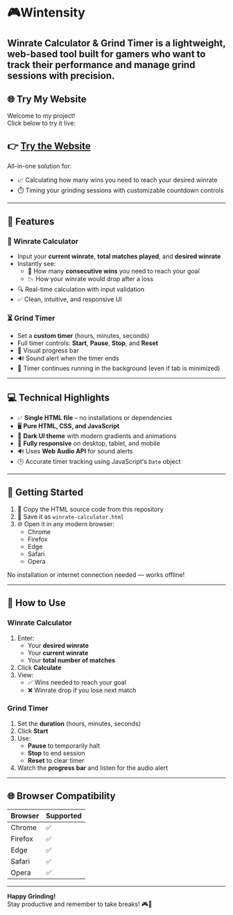 # 🎮Wintensity

**Winrate Calculator & Grind Timer** is a lightweight, web-based tool built for gamers who want to track their performance and manage grind sessions with precision.
---
## 🌐 Try My Website

Welcome to my project!  
Click below to try it live:

👉 **[Try the Website](https://wintensity.netlify.app/)**
---
All-in-one solution for:
- 📈 Calculating how many wins you need to reach your desired winrate
- ⏱️ Timing your grinding sessions with customizable countdown controls

---

## 🔧 Features

### 🧮 Winrate Calculator
- Input your **current winrate**, **total matches played**, and **desired winrate**
- Instantly see:
  - 🔢 How many **consecutive wins** you need to reach your goal
  - 📉 How your winrate would drop after a loss
- 🔍 Real-time calculation with input validation
- ✅ Clean, intuitive, and responsive UI

### ⏳ Grind Timer
- Set a **custom timer** (hours, minutes, seconds)
- Full timer controls: **Start**, **Pause**, **Stop**, and **Reset**
- 🎯 Visual progress bar
- 🔊 Sound alert when the timer ends
- 🔁 Timer continues running in the background (even if tab is minimized)

---

## 💻 Technical Highlights

- ✅ **Single HTML file** – no installations or dependencies
- 🖥️ **Pure HTML, CSS, and JavaScript**
- 🎨 **Dark UI theme** with modern gradients and animations
- 📱 **Fully responsive** on desktop, tablet, and mobile
- 🔊 Uses **Web Audio API** for sound alerts
- 🕒 Accurate timer tracking using JavaScript's `Date` object

---

## 🚀 Getting Started

1. 📄 Copy the HTML source code from this repository
2. 💾 Save it as `winrate-calculator.html`
3. 🌐 Open it in any modern browser:
   - Chrome
   - Firefox
   - Edge
   - Safari
   - Opera

No installation or internet connection needed — works offline!

---

## 📝 How to Use

### Winrate Calculator
1. Enter:
   - Your **desired winrate**
   - Your **current winrate**
   - Your **total number of matches**
2. Click **Calculate**
3. View:
   - ✅ Wins needed to reach your goal
   - ❌ Winrate drop if you lose next match

### Grind Timer
1. Set the **duration** (hours, minutes, seconds)
2. Click **Start**
3. Use:
   - **Pause** to temporarily halt
   - **Stop** to end session
   - **Reset** to clear timer
4. Watch the **progress bar** and listen for the audio alert

---

## 🌐 Browser Compatibility

| Browser        | Supported |
|----------------|-----------|
| Chrome         | ✅        |
| Firefox        | ✅        |
| Edge           | ✅        |
| Safari         | ✅        |
| Opera          | ✅        |

---

**Happy Grinding!**  
Stay productive and remember to take breaks! 🎮🧠

